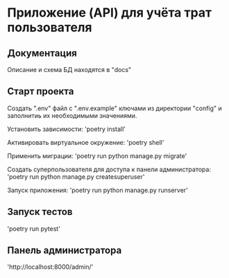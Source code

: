 # Приложение (API) для учёта трат пользователя

## Документация
Описание и схема БД находятся в "docs"

## Старт проекта

Создать ".env" файл с ".env.example" ключами из директории "config" и заполнитиь их необходимыми значениями.

Установить зависимости:
'poetry install'

Активировать виртуальное окружение:
'poetry shell'

Применить миграции:
'poetry run python manage.py migrate'

Создать суперпользователя для доступа к панели администратора:
'poetry run python manage.py createsuperuser'

Запуск приложения:
'poetry run python manage.py runserver'

## Запуск тестов
'poetry run pytest'

## Панель администратора
'http://localhost:8000/admin/'